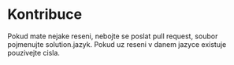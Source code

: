 # Kontribuce

Pokud mate nejake reseni, nebojte se poslat pull request, soubor pojmenujte solution.jazyk. Pokud uz reseni v danem jazyce existuje pouzivejte cisla.
